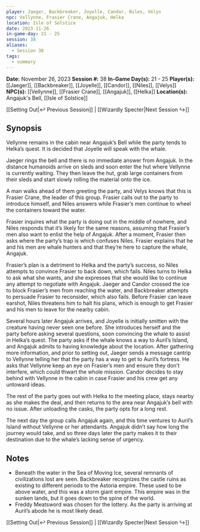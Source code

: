 ```yaml
---
player: Jaeger, Backbreaker, Joyelle, Candor, Niles, Velys
npc: Vellynne, Frasier Crane, Angajuk, Helka
location: Isle of Solstice
date: 2023-11-26
in-game-day: 21 - 25
session: 38
aliases:
  - Session 38
tags:
  - summary
---
```


**Date:** November 26, 2023
**Session #:** 38
**In-Game Day(s):** 21 - 25
**Player(s):** [[Jaeger]], [[Backbreaker]], [[Joyelle]], [[Candor]], [[Niles]], [[Velys]]
**NPC(s):** [[Vellynne]], [[Frasier Crane]], [[Angajuk]], [[Helka]]
**Location(s):** Angajuk's Bell, [[Isle of Solstice]]

[[Setting Out|↩️ Previous Session]] | [[Wizardly Specter|Next Session ↪️]]

## Synopsis
Vellynne remains in the cabin near Angajuk’s Bell while the party tends to Helka’s quest. It is decided that Joyelle will speak with the whale.

Jaeger rings the bell and there is no immediate answer from Angajuk. In the distance humanoids arrive on sleds and soon enter the hut where Vellynne is currently waiting. They then leave the hut, grab large containers from their sleds and start slowly rolling the material onto the ice.

A man walks ahead of them greeting the party, and Velys knows that this is Frasier Crane, the leader of this group. Frasier calls out to the party to introduce himself, and Niles answers while Frasier’s men continue to wheel the containers toward the water.

Frasier inquires what the party is doing out in the middle of nowhere, and Niles responds that it’s likely for the same reasons, assuming that Frasier’s men also want to enlist the help of Angajuk. After a moment, Frasier then asks where the party’s trap is which confuses Niles. Frasier explains that he and his men are whale hunters and that they’re here to capture the whale, Angajuk.

Frasier’s plan is a detriment to Helka and the party’s success, so Niles attempts to convince Frasier to back down, which fails. Niles turns to Helka to ask what she wants, and she expresses that she would like to continue any attempt to negotiate with Angajuk. Jaeger and Candor crossed the ice to block Frasier’s men from reaching the water, and Backbreaker attempts to persuade Frasier to reconsider, which also fails. Before Frasier can leave earshot, Niles threatens him to halt his plans, which is enough to get Frasier and his men to leave for the nearby cabin.

Several hours later Angajuk arrives, and Joyelle is initially smitten with the creature having never seen one before. She introduces herself and the party before asking several questions, soon convincing the whale to assist in Helka’s quest. The party asks if the whale knows a way to Auril’s Island, and Angajuk admits to having knowledge about the location. After gathering more information, and prior to setting out, Jaeger sends a message cantrip to Vellynne telling her that the party has a way to get to Auril’s fortress. He asks that Vellynne keep an eye on Frasier’s men and ensure they don’t interfere, which could thwart the whole mission. Candor decides to stay behind with Vellynne in the cabin in case Frasier and his crew get any untoward ideas.

The rest of the party goes out with Helka to the meeting place, stays nearby as she makes the deal, and then returns to the area near Angajuk’s bell with no issue. After unloading the casks, the party opts for a long rest.

The next day the group calls Angajuk again, and this time ventures to Auril’s Island without Vellynne or her attendants. Angajuk didn’t say how long the journey would take, and so three days later the party makes it to their destination due to the whale’s lacking sense of urgency.

## Notes
- Beneath the water in the Sea of Moving Ice, several remnants of civilizations lost are seen. Backbreaker recognizes the castle ruins as existing to different periods to the Astoria empire. These used to be above water, and this was a storm giant empire. This empire was in the sunken lands, but it goes down to the spine of the world.
- Freddy Meatsword was chosen for the lottery. As the party is arriving at Auril’s abode he is most likely dead.

[[Setting Out|↩️ Previous Session]] | [[Wizardly Specter|Next Session ↪️]]